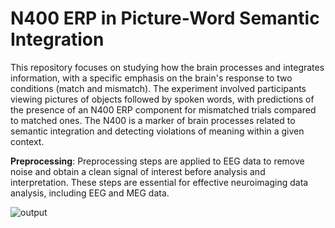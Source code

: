 # N400 ERP in Picture-Word Semantic Integration

This repository focuses on studying how the brain processes and integrates information, with a specific emphasis on the brain's response to two conditions (match and mismatch). The experiment involved participants viewing pictures of objects followed by spoken words, with predictions of the presence of an N400 ERP component for mismatched trials compared to matched ones. The N400 is a marker of brain processes related to semantic integration and detecting violations of meaning within a given context.

**Preprocessing**: Preprocessing steps are applied to EEG data to remove noise and obtain a clean signal of interest before analysis and interpretation. These steps are essential for effective neuroimaging data analysis, including EEG and MEG data.


![output](https://github.com/lacomaofficial/EEG-N400-Preprocessing/assets/132283879/d65327b3-25f8-41c8-b361-7293977f1b3b)
